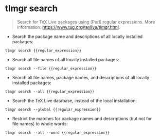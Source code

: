 # tlmgr search

> Search for TeX Live packages using (Perl) regular expressions.
> More information: <https://www.tug.org/texlive/tlmgr.html>.

- Search the package name and descriptions of all locally installed packages:

`tlmgr search {{regular_expression}}`

- Search all file names of all locally installed packages:

`tlmgr search --file {{regular_expression}}`

- Search all file names, package names, and descriptions of all locally installed packages:

`tlmgr search --all {{regular_expression}}`

- Search the TeX Live database, instead of the local installation:

`tlmgr search --global {{regular_expression}}`

- Restrict the matches for package names and descriptions (but not for file names) to whole words:

`tlmgr search --all --word {{regular_expression}}`
